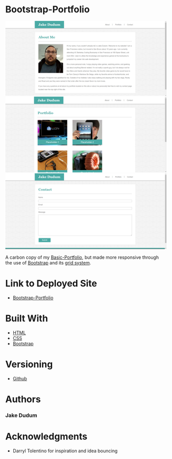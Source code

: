 # Bootstrap-Portfolio

![alt text](Assets/Images/About_Page.png "About Page of Bootstrap-Portfolio")
![alt text](Assets/Images/Portfolio_Page.png "Portfolio Page of Bootstrap-Portfolio")
![alt text](Assets/Images/Contact_Page.png "Contact Page of Bootstrap-Portfolio")

A carbon copy of my [Basic-Portfolio](https://jakedudum.github.io/Basic-Portfolio/), but made more responsive through the use of [Bootstrap](https://getbootstrap.com/) and its [grid system](https://getbootstrap.com/docs/4.3/layout/grid/).

# Link to Deployed Site
- [Bootstrap-Portfolio](https://jakedudum.github.io/Bootstrap-Portfolio/)

# Built With
- [HTML](https://developer.mozilla.org/en-US/docs/Learn/HTML)
- [CSS](https://developer.mozilla.org/en-US/docs/Web/CSS)
- [Bootstrap](https://getbootstrap.com/)

# Versioning
- [Github](https://github.com/)

# Authors
### Jake Dudum

# Acknowledgments
- Darryl Tolentino for inspiration and idea bouncing